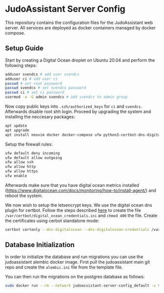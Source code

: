 JudoAssistant Server Config
===========================
This repository contains the configuration files for the JudoAssistant web
server.
All services are deployed as docker containers managed by docker compose.

Setup Guide
-----------
Start by creating a Digital Ocean droplet on Ubuntu 20.04 and perform the
following steps:
```bash
adduser svendcs # add user svendcs
adduser ci # add user ci
passwd # set root password
passwd svendcs # set svendcs password
passwd ci # set ci password
usermod -a -G admin svendcs # add svendcs to admin group
```

Now copy public keys into `.ssh/authorized_keys` for `ci` and `svendcs`.
Afterwards disable root shh login. Proceed by upgrading the system and
installing the neccesary packages:
```bash
apt update
apt upgrade
apt install neovim docker docker-compose ufw python3-certbot-dns-digitalocean
```

Setup the firewall rules:
```bash
ufw default deny incoming
ufw default allow outgoing
ufw allow ssh
ufw allow http
ufw allow https
ufw enable
```

Afterwards make sure that you have digital ocean metrics installed
(https://www.digitalocean.com/docs/monitoring/how-to/install-agent/)
and reboot the system.

We now wish to setup the letsencrypt keys. We use the digital ocean dns plugin
for certbot. Follow the steps described [here](https://certbot-dns-digitalocean.readthedocs.io/en/stable/)
to create the file `/var/certbot/digital_ocean_credentials.ini` and `chmod 400`
the file. Create the certificates using cerbot standalone mode:

```bash
certbot certonly --dns-digitalocean --dns-digitalocean-credentials /var/certbot/digital_ocean_credentials.ini -d judoassistant.com -d live.judoassistant.com
````

Database Initialization
-----------------------
In order to initialize the database and run migrations you can use the
judoassistant alembic docker image. First pull the judoassistant main git repo
and create the `alembic.ini` file from the template file.

You can then run the migrations on the postgres database as follows:
```bash
sudo docker run --rm --network judoassistant-server-config_default -v $(pwd)/alembic.ini:/alembic.ini -v $(pwd)/alembic:/alembic/alembic:ro judoassistant/alembic upgrade head
```
